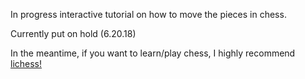 In progress interactive tutorial on how to move the pieces in chess.

Currently put on hold (6.20.18)

In the meantime, if you want to learn/play chess, I highly recommend [lichess!](https://lichess.org)
